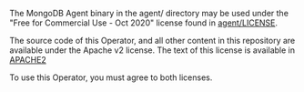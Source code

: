 The MongoDB Agent binary in the agent/ directory may be used under the "Free for Commercial Use - Oct 2020" license found in [agent/LICENSE](scripts/dev/templates/agent/LICENSE).

The source code of this Operator, and all other content in this repository are available under the Apache v2 license. The text of this license is available in [APACHE2](APACHE2)

To use this Operator, you must agree to both licenses.
